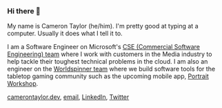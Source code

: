 ### Hi there 👋

My name is Cameron Taylor (he/him). I'm pretty good at typing at a computer. Usually it does what I tell it to.

I am a Software Engineer on Microsoft's [CSE (Commercial Software Engineering) team](https://microsoft.github.io/code-with-engineering-playbook/CSE.html) where I work with customers in the Media industry to help tackle their toughest technical problems in the cloud.
I am also an engineer on the [Worldspinner team](https://ui2.worldspinner.com/) where we build software tools for the tabletop gaming community such as the upcoming mobile app, [Portrait Workshop](https://portraitworkshop.squarespace.com/).

[camerontaylor.dev](https://camerontaylor.dev), [email](mailto:axis7818@gmail.com), [LinkedIn](https://www.linkedin.com/in/cameron-taylor-a27078127), [Twitter](https://twitter.com/axis7818)
